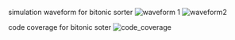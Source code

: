 simulation waveform for bitonic sorter 
![waveform 1](https://github.com/akashravibhat/bitonic_sorter/assets/126980978/8fb63f90-344a-4760-b46c-1805ed2965b9)
![waveform2](https://github.com/akashravibhat/bitonic_sorter/assets/126980978/bb4527c8-ab50-44e0-a7e2-451a1ead0235)


code coverage for bitonic soter
![code_coverage](https://github.com/akashravibhat/bitonic_sorter/assets/126980978/b4642324-8f0a-4229-a5f1-b1e01006d83b)
